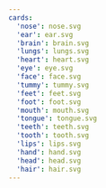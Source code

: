 ```yaml
---
cards:
  'nose': nose.svg
  'ear': ear.svg
  'brain': brain.svg
  'lungs': lungs.svg
  'heart': heart.svg
  'eye': eye.svg
  'face': face.svg
  'tummy': tummy.svg
  'feet': feet.svg
  'foot': foot.svg
  'mouth': mouth.svg
  'tongue': tongue.svg
  'teeth': teeth.svg
  'tooth': tooth.svg
  'lips': lips.svg
  'hand': hand.svg
  'head': head.svg
  'hair': hair.svg
---
```



